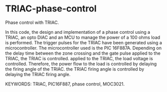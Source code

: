 # TRIAC-phase-control
 
Phase control with TRIAC.

In this code, the design and implementation of a phase control using a TRIAC, an opto DIAC and an MCU to manage the power of a 100 ohms load is performed. The trigger pulses for the TRIAC have been generated using a microcontroller. The microcontroller used is the PIC 16F887A. Depending on the delay time between the zone crossing and the gate pulse applied to the TRIAC, the TRIAC is controlled. applied to the TRIAC, the load voltage is controlled. Therefore, the power flow to the load is controlled by delaying the firing angle of the TRIAC. the TRIAC firing angle is controlled by delaying the TRIAC firing angle. 

KEYWORDS: TRIAC, PIC16F887, phase control, MOC3021.
